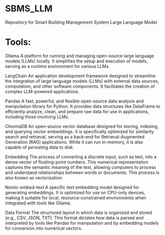 # SBMS_LLM
Repository for Smart Building Management System Large Language Model

# Tools:
Ollama
A platform for running and managing open-source large language models (LLMs) locally. It simplifies the setup and execution of models, serving as a runtime environment for various LLMs.

LangChain
An application development framework designed to streamline the integration of large language models (LLMs) with external data sources, computation, and other software components. It facilitates the creation of complex LLM-powered applications.

Pandas
A fast, powerful, and flexible open-source data analysis and manipulation library for Python. It provides data structures like DataFrame to efficiently analyze, clean, and prepare raw data for use in applications, including those involving LLMs.

ChromaDB
An open-source vector database designed for storing, indexing, and querying vector embeddings. It is specifically optimized for similarity search and retrieval, serving as a back-end for Retrieval-Augmented Generation (RAG) applications. While it can run in-memory, it is also capable of persisting data to disk.

Embedding
The process of converting a discrete input, such as text, into a dense vector of floating-point numbers. This numerical representation captures the semantic meaning of the text, allowing computers to process and understand relationships between words or documents. This process is also known as vectorization.

Nomic-embed-text
A specific text embedding model designed for generating embeddings. It is optimized for use on CPU-only devices, making it suitable for local, resource-constrained environments when integrated with tools like Ollama.

Data Format
The structured layout in which data is organized and stored (e.g., CSV, JSON, TXT). This format dictates how data is parsed and interpreted by tools like Pandas for manipulation and by embedding models for conversion into numerical vectors.

